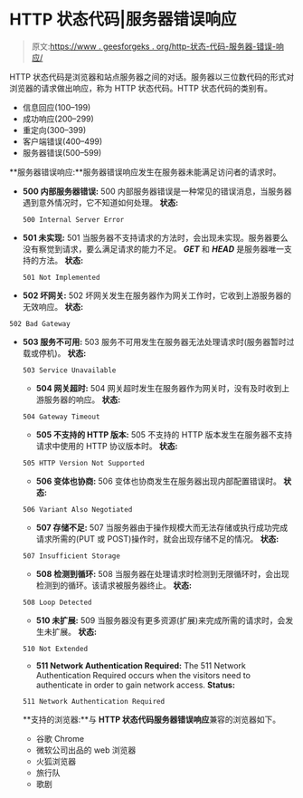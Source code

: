 # HTTP 状态代码|服务器错误响应

> 原文:[https://www . geesforgeks . org/http-状态-代码-服务器-错误-响应/](https://www.geeksforgeeks.org/http-status-codes-server-error-responses/)

HTTP 状态代码是浏览器和站点服务器之间的对话。服务器以三位数代码的形式对浏览器的请求做出响应，称为 HTTP 状态代码。HTTP 状态代码的类别有。

*   信息回应(100–199)
*   成功响应(200–299)
*   重定向(300–399)
*   客户端错误(400–499)
*   服务器错误(500–599)

**服务器错误响应:**服务器错误响应发生在服务器未能满足访问者的请求时。

*   **500 内部服务器错误:** 500 内部服务器错误是一种常见的错误消息，当服务器遇到意外情况时，它不知道如何处理。
    **状态:**

    ```
    500 Internal Server Error
    ```

*   **501 未实现:** 501 当服务器不支持请求的方法时，会出现未实现。服务器要么没有察觉到请求，要么满足请求的能力不足。 ***GET*** 和 ***HEAD*** 是服务器唯一支持的方法。
    **状态:**

    ```
    501 Not Implemented
    ```

*   **502 坏网关:** 502 坏网关发生在服务器作为网关工作时，它收到上游服务器的无效响应。
    **状态:**

```
502 Bad Gateway
```

*   **503 服务不可用:** 503 服务不可用发生在服务器无法处理请求时(服务器暂时过载或停机)。
    **状态:**

    ```
    503 Service Unavailable
    ```

    *   **504 网关超时:** 504 网关超时发生在服务器作为网关时，没有及时收到上游服务器的响应。
    **状态:**

    ```
    504 Gateway Timeout
    ```

    *   **505 不支持的 HTTP 版本:** 505 不支持的 HTTP 版本发生在服务器不支持请求中使用的 HTTP 协议版本时。
    **状态:**

    ```
    505 HTTP Version Not Supported 
    ```

    *   **506 变体也协商:** 506 变体也协商发生在服务器出现内部配置错误时。
    **状态:**

    ```
    506 Variant Also Negotiated
    ```

    *   **507 存储不足:** 507 当服务器由于操作规模大而无法存储或执行成功完成请求所需的(PUT 或 POST)操作时，就会出现存储不足的情况。
    **状态:**

    ```
    507 Insufficient Storage
    ```

    *   **508 检测到循环:** 508 当服务器在处理请求时检测到无限循环时，会出现检测到的循环。该请求被服务器终止。
    **状态:**

    ```
    508 Loop Detected
    ```

    *   **510 未扩展:** 509 当服务器没有更多资源(扩展)来完成所需的请求时，会发生未扩展。
    **状态:**

    ```
    510 Not Extended
    ```

    *   **511 Network Authentication Required:** The 511 Network Authentication Required occurs when the visitors need to authenticate in order to gain network access.
    **Status:**

    ```
    511 Network Authentication Required
    ```

    **支持的浏览器:**与 **HTTP 状态代码服务器错误响应**兼容的浏览器如下。

    *   谷歌 Chrome
    *   微软公司出品的 web 浏览器
    *   火狐浏览器
    *   旅行队
    *   歌剧